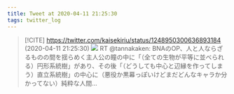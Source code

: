 ```yaml
---
title: Tweet at 2020-04-11 21:25:30
tags: twitter_log
---
```


> [!CITE] https://twitter.com/kaisekiriu/status/1248950300636893184 (2020-04-11 21:25:30)
> ![](https://twitter.com/kaisekiriu/status/1248950300636893184)
> RT @tannakaken: BNAのOP、人と人ならざるものの間を揺らめく主人公の瞳の中に「（全ての生物が平等に並べられる）円形系統樹」があり、その後「（どうしても中心と辺縁を作ってしまう）直立系統樹」の中心に（悪役か黒幕っぽいけどまだどんなキャラか分かってない）純粋な人間…
